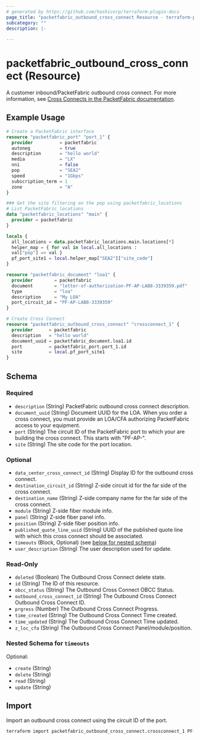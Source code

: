 ```yaml
---
# generated by https://github.com/hashicorp/terraform-plugin-docs
page_title: "packetfabric_outbound_cross_connect Resource - terraform-provider-packetfabric"
subcategory: ""
description: |-
  
---
```


# packetfabric_outbound_cross_connect (Resource)

A customer inbound/PacketFabric outbound cross connect. For more information, see [Cross Connects in the PacketFabric documentation](https://docs.packetfabric.com/xconnect/).

## Example Usage

```terraform
# Create a PacketFabric interface
resource "packetfabric_port" "port_1" {
  provider          = packetfabric
  autoneg           = true
  description       = "hello world"
  media             = "LX"
  nni               = false
  pop               = "SEA2"
  speed             = "1Gbps"
  subscription_term = 1
  zone              = "A"
}

### Get the site filtering on the pop using packetfabric_locations
# List PacketFabric locations
data "packetfabric_locations" "main" {
  provider = packetfabric
}

locals {
  all_locations = data.packetfabric_locations.main.locations[*]
  helper_map = { for val in local.all_locations :
  val["pop"] => val }
  pf_port_site1 = local.helper_map["SEA2"]["site_code"]
}

resource "packetfabric_document" "loa1" {
  provider        = packetfabric
  document        = "letter-of-authorization-PF-AP-LAB8-3339359.pdf"
  type            = "loa"
  description     = "My LOA"
  port_circuit_id = "PF-AP-LAB8-3339359"
}

# Create Cross Connect
resource "packetfabric_outbound_cross_connect" "crossconnect_1" {
  provider      = packetfabric
  description   = "hello world"
  document_uuid = packetfabric_document.loa1.id
  port          = packetfabric_port.port_1.id
  site          = local.pf_port_site1
}
```

<!-- schema generated by tfplugindocs -->
## Schema

### Required

- `description` (String) PacketFabric outbound cross connect description.
- `document_uuid` (String) Document UUID for the LOA. When you order a cross connect, you must provide an LOA/CFA authorizing PacketFabric access to your equipment.
- `port` (String) The circuit ID of the PacketFabric port to which your are building the cross connect. This starts with "PF-AP-".
- `site` (String) The site code for the port location.

### Optional

- `data_center_cross_connect_id` (String) Display ID for the outbound cross connect.
- `destination_circuit_id` (String) Z-side circuit id for the far side of the cross connect.
- `destination_name` (String) Z-side company name for the far side of the cross connect.
- `module` (String) Z-side fiber module info.
- `panel` (String) Z-side fiber panel info.
- `position` (String) Z-side fiber position info.
- `published_quote_line_uuid` (String) UUID of the published quote line with which this cross connect should be associated.
- `timeouts` (Block, Optional) (see [below for nested schema](#nestedblock--timeouts))
- `user_description` (String) The user description used for update.

### Read-Only

- `deleted` (Boolean) The Outbound Cross Connect delete state.
- `id` (String) The ID of this resource.
- `obcc_status` (String) The Outbound Cross Connect OBCC Status.
- `outbound_cross_connect_id` (String) The Outbound Cross Connect Outbound Cross Connect ID.
- `prgress` (Number) The Outbound Cross Connect Progress.
- `time_created` (String) The Outbound Cross Connect Time created.
- `time_updated` (String) The Outbound Cross Connect Time updated.
- `z_loc_cfa` (String) The Outbound Cross Connect Panel/module/position.

<a id="nestedblock--timeouts"></a>
### Nested Schema for `timeouts`

Optional:

- `create` (String)
- `delete` (String)
- `read` (String)
- `update` (String)




## Import

Import an outbound cross connect using the circuit ID of the port.

```bash
terraform import packetfabric_outbound_cross_connect.crossconnect_1 PF-AP-WDC1-1726464
```